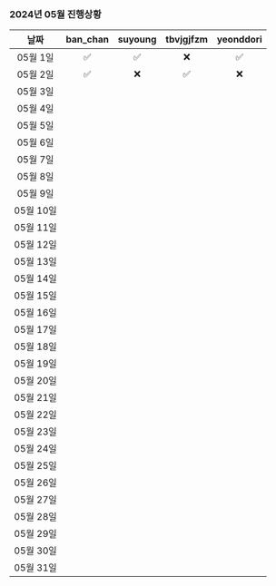 ### 2024년 05월 진행상황
| 날짜 | ban_chan | suyoung | tbvjgjfzm | yeonddori |
|:---:|:---:|:---:|:---:|:---:|
| 05월 1일 | ✅ | ✅ | ❌ | ✅ |
| 05월 2일 | ✅ | ❌ | ✅ | ❌ |
| 05월 3일 | | | | |
| 05월 4일 | | | | |
| 05월 5일 | | | | |
| 05월 6일 | | | | |
| 05월 7일 | | | | |
| 05월 8일 | | | | |
| 05월 9일 | | | | |
| 05월 10일 | | | | |
| 05월 11일 | | | | |
| 05월 12일 | | | | |
| 05월 13일 | | | | |
| 05월 14일 | | | | |
| 05월 15일 | | | | |
| 05월 16일 | | | | |
| 05월 17일 | | | | |
| 05월 18일 | | | | |
| 05월 19일 | | | | |
| 05월 20일 | | | | |
| 05월 21일 | | | | |
| 05월 22일 | | | | |
| 05월 23일 | | | | |
| 05월 24일 | | | | |
| 05월 25일 | | | | |
| 05월 26일 | | | | |
| 05월 27일 | | | | |
| 05월 28일 | | | | |
| 05월 29일 | | | | |
| 05월 30일 | | | | |
| 05월 31일 | | | | |
